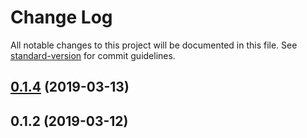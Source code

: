# Change Log

All notable changes to this project will be documented in this file. See [standard-version](https://github.com/conventional-changelog/standard-version) for commit guidelines.

<a name="0.1.4"></a>
## [0.1.4](https://github.com/hobochild/apollo-link-segment/compare/v0.1.2...v0.1.4) (2019-03-13)



<a name="0.1.2"></a>
## 0.1.2 (2019-03-12)
